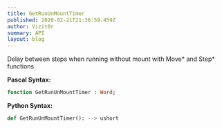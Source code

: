 ```yaml
---
title: GetRunUnMountTimer
published: 2020-02-21T21:36:59.459Z
author: Vizit0r
summary: API
layout: blog
---
```


 

Delay between steps when running without mount with Move* and Step* functions

**Pascal Syntax:**

```pascal
function GetRunUnMountTimer : Word;
```

**Python Syntax:**
```python
def GetRunUnMountTimer(): --> ushort
```

